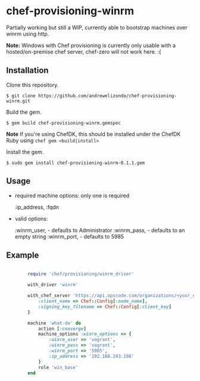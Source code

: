 # chef-provisioning-winrm

Partially working but still a WIP, currently able to bootstrap machines over winrm using http.

**Note:** Windows with Chef provisioning is currently only usable with a hosted/on-premise chef server, chef-zero will not work here. :(

## Installation

Clone this repository.

	$ git clone https://github.com/andrewelizondo/chef-provisioning-winrm.git

Build the gem.

	$ gem build chef-provisioning-winrm.gemspec

**Note** If you're using ChefDK, this should be installed under the ChefDK Ruby using `chef gem <build|install>`


Install the gem.

	$ sudo gem install chef-provisioning-winrm-0.1.1.gem

## Usage

* required machine options: only one is required

  :ip\_address,
  :fqdn

* valid options:

	:winrm\_user, - defaults to Administrator
	:winrm\_pass, - defaults to an empty string
	:winrm\_port, - defaults to 5985

## Example

```ruby

		require 'chef/provisioning/winrm_driver'

		with_driver 'winrm'

		with_chef_server 'https://api.opscode.com/organizations/<your_org>',{
			:client_name => Chef::Config[:node_name],
			:signing_key_filename => Chef::Config[:client_key]
		}

		machine 'what-do' do
			action [:converge]
			machine_options :winrm_options => {
				:winrm_user => 'vagrant',
				:winrm_pass => 'vagrant',
				:winrm_port => '5985',
				:ip_address => '192.168.243.198'
			}
			role 'win_base'
		end
```
